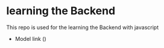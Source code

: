 # learning the Backend
This repo is used for the learning the Backend with javascript
- Model link ()